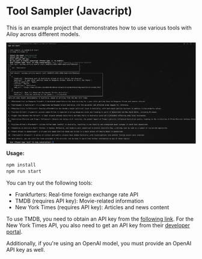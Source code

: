 # Tool Sampler (Javacript)

This is an example project that demonstrates how to use various tools with Ailoy across different models.

![Screenshot](./screenshot.png)

**Usage:**

```sh
npm install
npm run start
```

You can try out the following tools:
- Frankfurters: Real-time foreign exchange rate API
- TMDB (requires API key): Movie-related information
- New York Times (requires API key): Articles and news content

To use TMDB, you need to obtain an API key from the [following link](https://developer.themoviedb.org/docs/getting-started).
For the New York Times API, you also need to get an API key from their [developer portal](https://developer.nytimes.com/get-started).

Additionally, if you're using an OpenAI model, you must provide an OpenAI API key as well.

